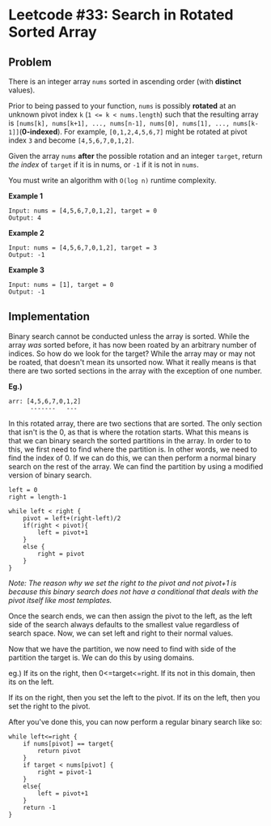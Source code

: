 # Leetcode #33: Search in Rotated Sorted Array

## Problem
There is an integer array `nums` sorted in ascending order (with **distinct** values).

Prior to being passed to your function, `nums` is possibly **rotated** at an unknown pivot index `k` (`1 <= k < nums.length`) such that the resulting array is `[nums[k], nums[k+1], ..., nums[n-1], nums[0], nums[1], ..., nums[k-1]]`(**0-indexed**). For example, `[0,1,2,4,5,6,7]` might be rotated at pivot index `3` and become `[4,5,6,7,0,1,2]`.

Given the array `nums` **after** the possible rotation and an integer `target`, return *the index* of `target` if it is in nums, or `-1` if it is not in `nums`.

You must write an algorithm with `O(log n)` runtime complexity.

**Example 1**
```
Input: nums = [4,5,6,7,0,1,2], target = 0 
Output: 4
```

**Example 2**
```
Input: nums = [4,5,6,7,0,1,2], target = 3 
Output: -1
```

**Example 3**
```
Input: nums = [1], target = 0 
Output: -1
```

## Implementation

Binary search cannot be conducted unless the array is sorted. While the array *was* sorted before, it has now been roated by an arbitrary number of indices. So how do we look for the target? While the array may or may not be roated, that doesn't mean its unsorted now. What it really means is that there are two sorted sections in the array with the exception of one number.

**Eg.)**
```
arr: [4,5,6,7,0,1,2]
      -------   ---
```
In this rotated array, there are two sections that are sorted. The only section that isn't is the 0, as that is where the rotation starts. What this means is that we can binary search the sorted partitions in the array. In order to to this, we first need to find where the partition is. In other words, we need to find the index of 0. If we can do this, we can then perform a normal binary search on the rest of the array. We can find the partition by using a modified version of binary search. 

```
left = 0
right = length-1

while left < right {
    pivot = left+(right-left)/2
    if(right < pivot){
        left = pivot+1
    }   
    else {
        right = pivot
    }
}
```

*Note: The reason why we set the right to the pivot and not pivot+1 is because this binary search does not have a conditional that deals with the pivot itself like most templates.*

Once the search ends, we can then assign the pivot to the left, as the left side of the search always defaults to the smallest value regardless of search space. Now, we can set left and right to their normal values. 

Now that we have the partition, we now need to find with side of the partition the target is. We can do this by using domains. 

eg.)
If its on the right, then 0<=target<=right.
If its not in this domain, then its on the left.


If its on the right, then you set the left to the pivot.
If its on the left, then you set the right to the pivot.

After you've done this, you can now perform a regular binary search like so: 
```
while left<=right {
    if nums[pivot] == target{
        return pivot
    }
    if target < nums[pivot] {
        right = pivot-1
    }
    else{
        left = pivot+1
    }
    return -1
}
```

